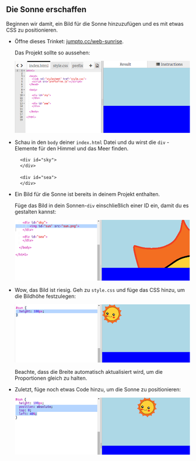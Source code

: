 ## Die Sonne erschaffen

Beginnen wir damit, ein Bild für die Sonne hinzuzufügen und es mit etwas CSS zu positionieren.

+ Öffne dieses Trinket: <a href="http://jumpto.cc/web-sunrise" target="_blank">jumpto.cc/web-sunrise</a>.
    
    Das Projekt sollte so aussehen:
    
    ![Bildschirmfoto](images/sunrise-starter.png)

+ Schau in den `body` deiner `index.html` Datei und du wirst die `div` -Elemente für den Himmel und das Meer finden.
    
        <div id="sky">
        </div>
        
        <div id="sea">
        </div>
        

+ Ein Bild für die Sonne ist bereits in deinem Projekt enthalten.
    
    Füge das Bild in dein Sonnen-`div` einschließlich einer ID ein, damit du es gestalten kannst:
    
    ![Bildschirmfoto](images/sunrise-sun-image.png)

+ Wow, das Bild ist riesig. Geh zu `style.css` und füge das CSS hinzu, um die Bildhöhe festzulegen:
    
    ![Bildschirmfoto](images/sunrise-sun-height.png)
    
    Beachte, dass die Breite automatisch aktualisiert wird, um die Proportionen gleich zu halten.

+ Zuletzt, füge noch etwas Code hinzu, um die Sonne zu positionieren:
    
    ![Bildschirmfoto](images/sunrise-sun-position.png)